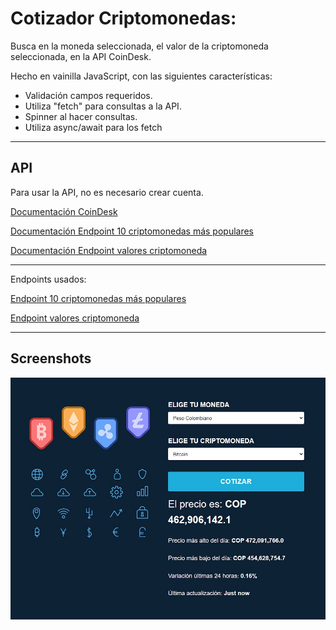 
# Cotizador Criptomonedas:

Busca en la moneda seleccionada, el valor de la criptomoneda seleccionada, en la API CoinDesk.

Hecho en vainilla JavaScript, con las siguientes características:

- Validación campos requeridos.
- Utiliza "fetch" para consultas a la API.
- Spinner al hacer consultas.
- Utiliza async/await para los fetch
___

## API

Para usar la API, no es necesario crear cuenta.

[Documentación CoinDesk](https://developers.coindesk.com/documentation/legacy/Price/SingleSymbolPriceEndpoint
)

[Documentación Endpoint 10 criptomonedas más populares](https://developers.coindesk.com/documentation/legacy/Toplists/TopTotalMktCapEndpointFull
)

[Documentación Endpoint valores criptomoneda](https://developers.coindesk.com/documentation/legacy/Price/multipleSymbolsFullPriceEndpoint
)

___

Endpoints usados:

[Endpoint 10 criptomonedas más populares](https://min-api.cryptocompare.com/data/top/mktcapfull?limit=10&tsym=USD
)

[Endpoint valores criptomoneda](https://min-api.cryptocompare.com/data/pricemultifull?fsyms=BTC&tsyms=USD,EUR
)
___

## Screenshots

![App Screenshot](./preview.jpg)
